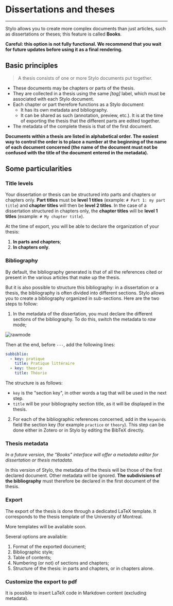 # Dissertations and theses

---
Stylo allows you to create more complex documents than just articles, such as dissertations or theses; this feature is called **Books**.

**Careful: this option is not fully functional. We recommend that you wait for future updates before using it as a final rendering.**

## Basic principles

> A thesis consists of one or more Stylo documents put together.

- These documents may be chapters or parts of the thesis.
- They are collected in a thesis using the same _[tag]_ label, which must be associated with each Stylo document.
- Each chapter or part therefore functions as a Stylo document:
  - It has its own metadata and bibliography.
  - It can be shared as such (annotation, preview, etc.). It is at the time of exporting the thesis that the different parts are edited together.
- The metadata of the complete thesis is that of the first document.

**Documents within a thesis are listed in alphabetical order. The easiest way to control the order is to place a number at the beginning of the name of each document concerned (the name of the document must not be confused with the title of the document entered in the metadata).**

## Some particularities

### Title levels

Your dissertation or thesis can be structured into parts and chapters or chapters only. **Part titles** must be **level 1 titles** (example: `# Part 1: my part title`) and **chapter titles** will then be **level 2 titles**. In the case of a dissertation structured in chapters only, the **chapter titles** will be **level 1 titles** (example: `# My chapter title`).

At the time of export, you will be able to declare the organization of your thesis:

1. **In parts and chapters**;
2. **In chapters only**.

### Bibliography

By default, the bibliography generated is that of all the references cited or present in the various articles that make up the thesis.

But it is also possible to structure this bibliography: in a dissertation or a thesis, the bibliography is often divided into different sections. Stylo allows you to create a bibliography organized in sub-sections. Here are the two steps to follow:

1. In the metadata of the dissertation, you must declare the different sections of the bibliography. To do this, switch the metadata to _raw_ mode;

![rawmode](uploads/images/alpha_rawmode.png)

Then at the end, before `---`, add the following lines:

```yaml
subbiblio:
  - key: pratique
    title: Pratique littéraire
  - key: theorie
    title: Théorie
```

The structure is as follows:
- `key` is the "section key", in other words a tag that will be used in the next step.
- `title` will be your bibliography section title, as it will be displayed in the thesis.

2. For each of the bibliographic references concerned, add in the `keywords` field the section key (for example `practice` or `theory`). This step can be done either in Zotero or in Stylo by editing the BibTeX directly.

### Thesis metadata

_In a future version, the "Books" interface will offer a metadata editor for dissertation or thesis metadata._

In this version of Stylo, the metadata of the thesis will be those of the first declared document. Other metadata will be ignored. **The subdivisions of the bibliography** must therefore be declared in the first document of the thesis.

### Export

The export of the thesis is done through a dedicated LaTeX template. It corresponds to the thesis template of the University of Montreal.

More templates will be available soon.

<!-- à quoi correspond cette image ? en commentaire pour le moment -->
<!-- ![exportbook](uploads/images/alpha_exportbook.png) -->

Several options are available:

1. Format of the exported document;
2. Bibliographic style;
3. Table of contents;
4. Numbering (or not) of sections and chapters;
5. Structure of the thesis: in parts and chapters, or in chapters alone.

### Customize the export to pdf

It is possible to insert LaTeX code in Markdown content (excluding metadata).
